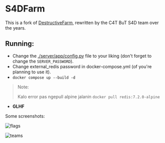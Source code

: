 # S4DFarm

This is a fork of [DestructiveFarm](https://github.com/DestructiveVoice/DestructiveFarm), 
rewritten by the C4T BuT S4D team over the years.

## Running:
- Change the [./server/app/config.py](./server/app/config.py) file to your liking
    (don't forget to change the `SERVER_PASSWORD`).
- Change external_redis password in docker-compose.yml (of you're planning to use it).
- `docker compose up --build -d`
> Note:
>
> Kalo error pas ngepull alpine jalanin `docker pull redis:7.2.0-alpine`
- **GLHF**

Some screenshots:

![flags](resources/flags.png)

![teams](resources/teams.png)

